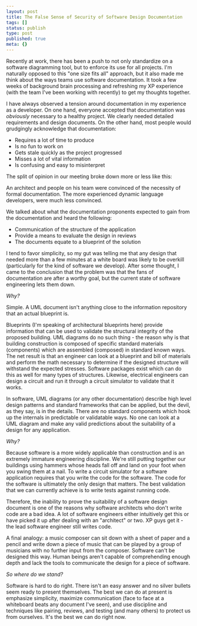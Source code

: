 ```yaml
---
layout: post
title: The False Sense of Security of Software Design Documentation
tags: []
status: publish
type: post
published: true
meta: {}
---
```

Recently at work, there has been a push to not only standardize on a software diagramming tool, but to enforce its use for all projects.  I'm naturally opposed to this "one size fits all" approach, but it also made me think about the ways teams use software documentation.  It took a few weeks of background brain processing and refreshing my XP experience (with the team I've been working with recently) to get my thoughts together.

I have always observed a tension around documentation in my experience as a developer.  On one hand, everyone accepted that documentation was _obviously_ necessary to a healthy project.  We clearly needed detailed requirements and design documents.  On the other hand, most people would grudgingly acknowledge that documentation:

* Requires a lot of time to produce
* Is no fun to work on
* Gets stale quickly as the project progressed
* Misses a lot of vital information
* Is confusing and easy to misinterpret

The split of opinion in our meeting broke down more or less like this:

An architect and people on his team were convinced of the necessity of formal documentation. The more experienced dynamic language developers, were much less convinced.

We talked about what the documentation proponents expected to gain from the documentation and heard the following:

* Communication of the structure of the application
* Provide a means to evaluate the design in reviews
* The documents equate to a blueprint of the solution

I tend to favor simplicity, so my gut was telling me that any design that needed more than a few minutes at a white board was likely to be overkill (particularly for the kind of software we develop).  After some thought, I came to the conclusion that the problem was that the fans of documentation are after a worthy goal, but the current state of software engineering lets them down.

*Why?*

Simple.  A UML document isn't anything close to the information repository that an actual blueprint is.

Blueprints (I'm speaking of architectural blueprints here) provide information that can be used to validate the structural integrity of the proposed building.  UML diagrams do no such thing - the reason why is that building construction is composed of specific standard materials (components) which are assembled (composed) in standard known ways.  The net result is that an engineer can look at a blueprint and bill of materials and perform the math necessary to determine if the designed structure will withstand the expected stresses.  Software packages exist which can do this as well for many types of structures.  Likewise, electrical engineers can design a circuit and run it through a circuit simulator to validate that it works.

In software, UML diagrams (or any other documentation) describe high level design patterns and standard frameworks that can be applied, but the devil, as they say, is in the details.  There are no standard components which hook up the internals in predictable or validatable ways.  No one can look at a UML diagram and make any valid predictions about the suitability of a design for any application.

*Why?*

Because software is a more widely applicable than construction and is an extremely immature engineering discipline.  We're still putting together our buildings using hammers whose heads  fall off and land on your foot when you swing them at a nail.  To write a circuit simulator for a software application requires that you write the code for the software.  The code for the software is ultimately the only design that matters.  The best validation that we can currently achieve is to write tests against running code.

Therefore, the inability to prove the suitability of a software design document is one of the reasons why software architects who don't write code are a bad idea.  A lot of software engineers either intuitively get this or have picked it up after dealing with an "architect" or two.  XP guys get it - the lead software engineer still writes code.

A final analogy:  a music composer can sit down with a sheet of paper and a pencil and write down a piece of music that can be played by a group of musicians with no further input from the composer.  Software can't be designed this way.  Human beings aren't capable of comprehending enough depth and lack the tools to communicate the design for a piece of software.

*So where do we stand?*

Software is hard to do right.  There isn't an easy answer and no silver bullets seem ready to present themselves.  The best we can do at present is emphasize simplicity, maximize communication (face to face at a whiteboard beats any document I've seen), and use discipline and techniques like pairing, reviews, and testing (and many others) to protect us from ourselves.  It's the best we can do right now.

